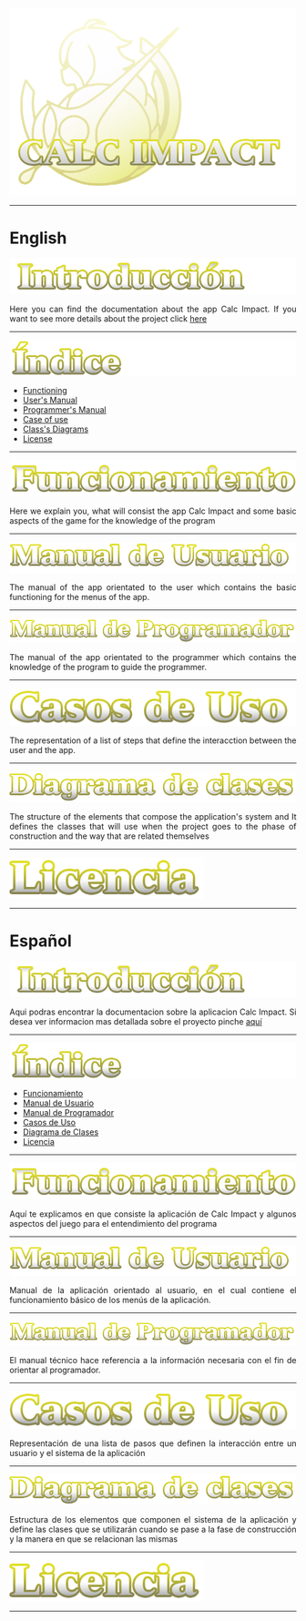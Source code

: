 <div align="center">
<img src="Imgs\logo.png">
    
</div>


<div align="justify">
    
___
# English

<img src="Imgs\index.png">
    
Here you can find the documentation about the app Calc Impact. If you want to see more details about the project click [here](https://github.com/Tomhuel/proyecto-ets-daw/wiki/%C3%8Dndice)

  
___

[<img src="Imgs\indice.png">](https://github.com/Tomhuel/proyecto-ets-daw/wiki/%C3%8Dndice)

  - [Functioning](https://github.com/Tomhuel/proyecto-ets-daw/wiki/Funcionamiento)
  - [User's Manual](https://github.com/Tomhuel/proyecto-ets-daw/wiki/Manual-de-Usuario)
  - [Programmer's Manual](https://github.com/Tomhuel/proyecto-ets-daw/wiki/Manual-de-Programador)
  - [Case of use](https://github.com/Tomhuel/proyecto-ets-daw/wiki/Casos-de-uso)
  - [Class's Diagrams](https://github.com/Tomhuel/proyecto-ets-daw/wiki/Diagrama-de-Clases)
  - [License](#id6)

___

[<img src="Imgs\function.png">](https://github.com/Tomhuel/proyecto-ets-daw/wiki/Funcionamiento) <a name="id1"></a> 
    
Here we explain you, what will consist the app Calc Impact and some basic aspects of the game for the knowledge of the program


___

[<img src="Imgs\calcimpusua.png">](https://github.com/Tomhuel/proyecto-ets-daw/wiki/Manual-de-Usuario) <a name="id2"></a> 

The manual of the app orientated to the user which contains the basic functioning for the menus of the app.

___

[<img src="Imgs\calcimpprog.png">](https://github.com/Tomhuel/proyecto-ets-daw/wiki/Manual-de-Programador) <a name="id3"></a>
    

The manual of the app orientated to the programmer which contains the knowledge of the program to guide the programmer.
    
___


[<img src="Imgs\casosuso.png">](https://github.com/Tomhuel/proyecto-ets-daw/wiki/Casos-de-uso) <a name="id4"></a> 
    
The representation of a list of steps that define the interacction between the user and the app.

___

[<img src="Imgs\diagramaclases.png">](https://github.com/Tomhuel/proyecto-ets-daw/wiki/Diagrama-de-Clases) <a name="id5"></a>
    
The structure of the elements that compose the application's system and It defines the classes that will use when the project goes to the phase of construction and the way that are related themselves


___

[<img src="Imgs\calcimplicen.png">]() <a name="id6"></a>
    
___

    
# Español

<img src="Imgs\index.png">
    
Aqui podras encontrar la documentacion sobre la aplicacion Calc Impact. Si desea ver informacion mas detallada sobre el proyecto pinche [aquí](https://github.com/Tomhuel/proyecto-ets-daw/wiki/%C3%8Dndice)

  
___

[<img src="Imgs\indice.png">](https://github.com/Tomhuel/proyecto-ets-daw/wiki/%C3%8Dndice)

  - [Funcionamiento](https://github.com/Tomhuel/proyecto-ets-daw/wiki/Funcionamiento)
  - [Manual de Usuario](https://github.com/Tomhuel/proyecto-ets-daw/wiki/Manual-de-Usuario)
  - [Manual de Programador](https://github.com/Tomhuel/proyecto-ets-daw/wiki/Manual-de-Programador)
  - [Casos de Uso](https://github.com/Tomhuel/proyecto-ets-daw/wiki/Casos-de-uso)
  - [Diagrama de Clases](https://github.com/Tomhuel/proyecto-ets-daw/wiki/Diagrama-de-Clases)
  - [Licencia](#id6)

___

[<img src="Imgs\function.png">](https://github.com/Tomhuel/proyecto-ets-daw/wiki/Funcionamiento) <a name="id1"></a> 

Aquí te explicamos en que consiste la aplicación de Calc Impact y algunos aspectos del juego para el entendimiento del programa


___

[<img src="Imgs\calcimpusua.png">](https://github.com/Tomhuel/proyecto-ets-daw/wiki/Manual-de-Usuario) <a name="id2"></a> 

Manual de la aplicación orientado al usuario, en el cual contiene el funcionamiento básico de los menús de la aplicación.

___

[<img src="Imgs\calcimpprog.png">](https://github.com/Tomhuel/proyecto-ets-daw/wiki/Manual-de-Programador) <a name="id3"></a>

El manual técnico hace referencia a la información necesaria con el fin de orientar al programador.
    
___


[<img src="Imgs\casosuso.png">](https://github.com/Tomhuel/proyecto-ets-daw/wiki/Casos-de-uso) <a name="id4"></a> 

Representación de una lista de pasos que definen la interacción entre un usuario y el sistema de la aplicación

___

[<img src="Imgs\diagramaclases.png">](https://github.com/Tomhuel/proyecto-ets-daw/wiki/Diagrama-de-Clases) <a name="id5"></a>

Estructura de los elementos que componen el sistema de la aplicación y define las clases que se utilizarán cuando se pase a la fase de construcción y la manera en que se relacionan las mismas

___

[<img src="Imgs\calcimplicen.png">]() <a name="id6"></a>

___
    
 </div>
